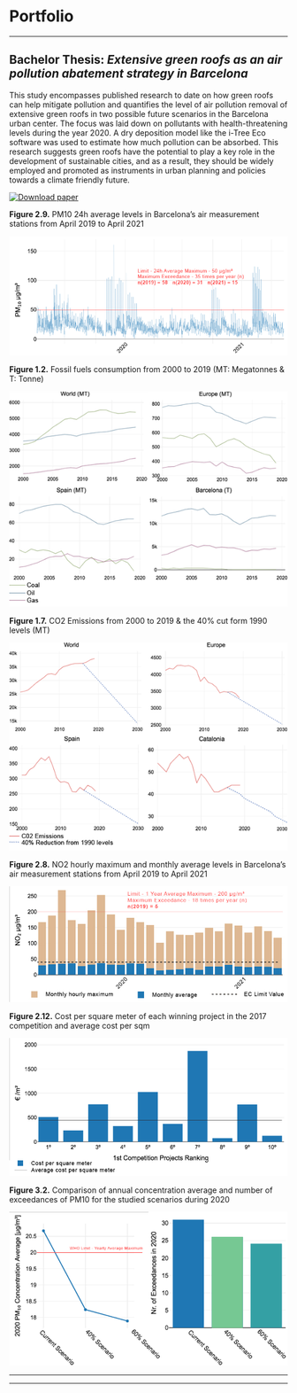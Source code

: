 # Portfolio

---

## Bachelor Thesis: ***Extensive green roofs as an air pollution abatement strategy in Barcelona***

This study encompasses published research to date on how green roofs can help mitigate pollution and quantifies the level of air pollution removal of extensive green roofs in two possible future scenarios in the Barcelona urban center. The focus was laid down on pollutants with health-threatening levels during the year 2020. A dry deposition model like the i-Tree Eco software was used to estimate how much pollution can be absorbed. This research suggests green roofs have the potential to play a key role in the development of sustainable cities, and as a result, they should be widely employed and promoted as instruments in urban planning and policies towards a climate friendly future.
  
[![Download paper](https://img.shields.io/badge/.pdf-Download%20paper-blue)](https://axeldp.github.io/pdf/TFG_ALEX_HERRERA_BRIETZKE.pdf)

**Figure 2.9.** PM10 24h average levels in Barcelona’s air measurement stations from April 2019 to April 2021
<center><img src="images/figure2_9.png"/></center>

**Figure 1.2.** Fossil fuels consumption from 2000 to 2019 (MT: Megatonnes & T: Tonne)
<center><img src="images/figure1_2.png"/></center>

**Figure 1.7.** CO2 Emissions from 2000 to 2019 & the 40% cut form 1990 levels (MT)
<center><img src="images/figure1_7.png"/></center>

**Figure 2.8.** NO2 hourly maximum and monthly average levels in Barcelona’s air measurement stations from April 2019 to April 2021
<center><img src="images/figure2_8.png"/></center>
  
**Figure 2.12.** Cost per square meter of each winning project in the 2017 competition and average cost per sqm
<center><img src="images/figure2_12.png"/></center>
  
**Figure 3.2.** Comparison of annual concentration average and number of exceedances of PM10 for the studied scenarios during 2020
<center><img src="images/figure3_2.png"/></center>

---
---
